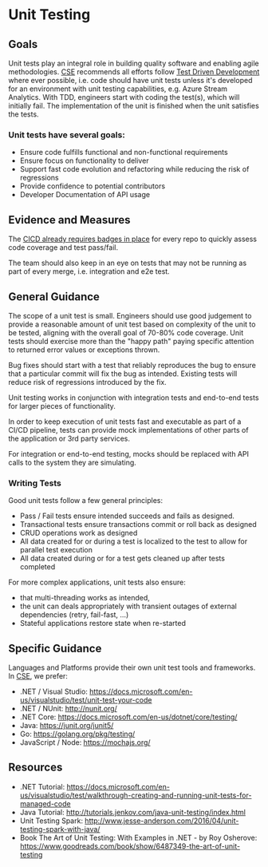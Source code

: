 # Unit Testing

## Goals
Unit tests play an integral role in building quality software and enabling agile methodologies. [CSE](../CSE.md) recommends all efforts follow [Test Driven Development](http://deviq.com/test-driven-development/) where ever possible, i.e. code should have unit tests unless it's developed for an environment with unit testing capabilities, e.g. Azure Stream Analytics. With TDD, engineers start with coding the test(s), which will initially fail. The implementation of the unit is finished when the unit satisfies the tests.

### Unit tests have several goals:
- Ensure code fulfills functional and non-functional requirements
- Ensure focus on functionality to deliver
- Support fast code evolution and refactoring while reducing the risk of regressions
- Provide confidence to potential contributors 
- Developer Documentation of API usage

## Evidence and Measures
The [CICD already requires badges in place](../CICD.md) for every repo to quickly assess code coverage and test pass/fail.

The team should also keep in an eye on tests that may not be running as part of every merge, i.e. integration and e2e test.

## General Guidance
The scope of a unit test is small. Engineers should use good judgement to provide a reasonable amount of unit test based on complexity of the unit to be tested, aligning with the overall goal of 70-80% code coverage. Unit tests should exercise more than the "happy path" paying specific attention to returned error values or exceptions thrown. 

Bug fixes should start with a test that reliably reproduces the bug to ensure that a particular commit will fix the bug as intended. Existing tests will reduce risk of regressions introduced by the fix.

Unit testing works in conjunction with integration tests and end-to-end tests for larger pieces of functionality.

In order to keep execution of unit tests fast and executable as part of a CI/CD pipeline, tests can provide mock implementations of other parts of the application or 3rd party services. 

For integration or end-to-end testing, mocks should be replaced with API calls to the system they are simulating.

### Writing Tests
Good unit tests follow a few general principles:
- Pass / Fail tests ensure intended succeeds and fails as designed.
- Transactional tests ensure transactions commit or roll back as designed
- CRUD operations work as designed
- All data created for or during a test is localized to the test to allow for parallel test execution
- All data created during or for a test gets cleaned up after tests completed

For more complex applications, unit tests also ensure:
- that multi-threading works as intended,
- the unit can deals appropriately with transient outages of external dependencies (retry, fail-fast, …)
- Stateful applications restore state when re-started

## Specific Guidance
Languages and Platforms provide their own unit test tools and frameworks. In [CSE](../CSE.md), we prefer:
- .NET / Visual Studio: https://docs.microsoft.com/en-us/visualstudio/test/unit-test-your-code
- .NET / NUnit: http://nunit.org/ 
- .NET Core: https://docs.microsoft.com/en-us/dotnet/core/testing/
- Java: https://junit.org/junit5/
- Go: https://golang.org/pkg/testing/
- JavaScript / Node: https://mochajs.org/
		
## Resources
- .NET Tutorial: https://docs.microsoft.com/en-us/visualstudio/test/walkthrough-creating-and-running-unit-tests-for-managed-code
- Java Tutorial: http://tutorials.jenkov.com/java-unit-testing/index.html
- Unit Testing Spark: http://www.jesse-anderson.com/2016/04/unit-testing-spark-with-java/
- Book The Art of Unit Testing: With Examples in .NET - by Roy Osherove: https://www.goodreads.com/book/show/6487349-the-art-of-unit-testing
